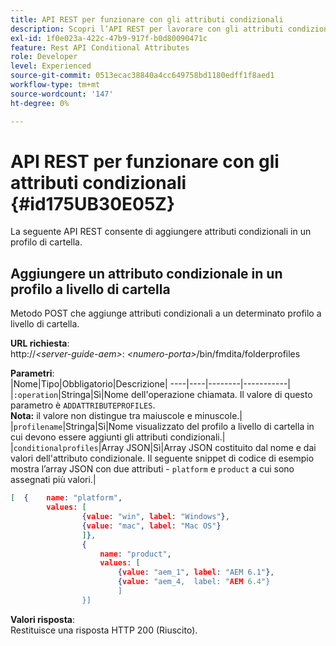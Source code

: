 ```yaml
---
title: API REST per funzionare con gli attributi condizionali
description: Scopri l’API REST per lavorare con gli attributi condizionali
exl-id: 1f0e023a-422c-47b9-917f-b0d80090471c
feature: Rest API Conditional Attributes
role: Developer
level: Experienced
source-git-commit: 0513ecac38840a4cc649758bd1180edff1f8aed1
workflow-type: tm+mt
source-wordcount: '147'
ht-degree: 0%

---
```


# API REST per funzionare con gli attributi condizionali {#id175UB30E05Z}

La seguente API REST consente di aggiungere attributi condizionali in un profilo di cartella.

## Aggiungere un attributo condizionale in un profilo a livello di cartella

Metodo POST che aggiunge attributi condizionali a un determinato profilo a livello di cartella.

**URL richiesta**:\
http://*&lt;server-guide-aem\>*: *&lt;numero-porta\>*/bin/fmdita/folderprofiles

**Parametri**:\
|Nome|Tipo|Obbligatorio|Descrizione|
----|----|--------|-----------|
|`:operation`|Stringa|Sì|Nome dell&#39;operazione chiamata. Il valore di questo parametro è ``ADDATTRIBUTEPROFILES``. <br> **Nota:** il valore non distingue tra maiuscole e minuscole.|
|`profilename`|Stringa|Sì|Nome visualizzato del profilo a livello di cartella in cui devono essere aggiunti gli attributi condizionali.|
|`conditionalprofiles`|Array JSON|Sì|Array JSON costituito dal nome e dai valori dell&#39;attributo condizionale. Il seguente snippet di codice di esempio mostra l’array JSON con due attributi - `platform` e `product` a cui sono assegnati più valori.|

```JSON
[  {    name: "platform",    
        values: [       
                {value: "win", label: "Windows"},       
                {value: "mac", label: "Mac OS"}    
                ]},
                {    
                    name: "product",    
                    values: [      
                        {value: "aem_1", label: "AEM 6.1"},     
                        {value: "aem_4,  label: "AEM 6.4"}  
                        ]  
                }]
```

**Valori risposta**:\
Restituisce una risposta HTTP 200 \(Riuscito\).
